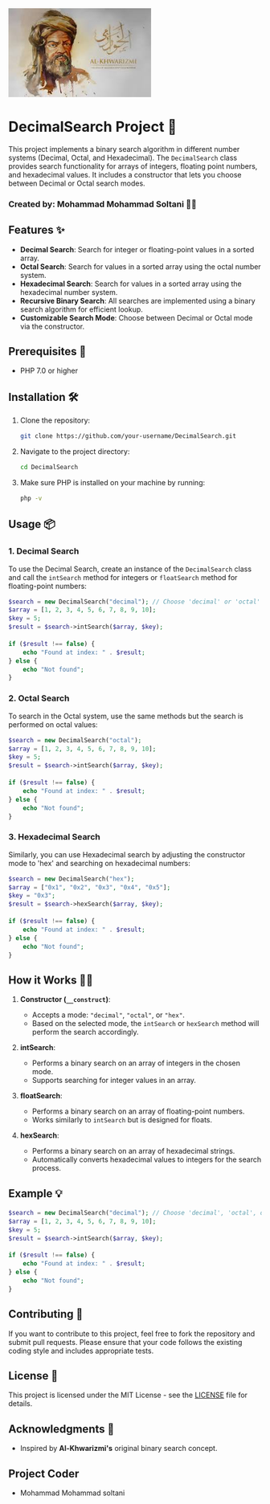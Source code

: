 <img src="image.png">
<br>

# DecimalSearch Project 🚀

This project implements a binary search algorithm in different number systems (Decimal, Octal, and Hexadecimal). The `DecimalSearch` class provides search functionality for arrays of integers, floating point numbers, and hexadecimal values. It includes a constructor that lets you choose between Decimal or Octal search modes.

### Created by: Mohammad Mohammad Soltani 👨‍💻

## Features ✨
- **Decimal Search**: Search for integer or floating-point values in a sorted array.
- **Octal Search**: Search for values in a sorted array using the octal number system.
- **Hexadecimal Search**: Search for values in a sorted array using the hexadecimal number system.
- **Recursive Binary Search**: All searches are implemented using a binary search algorithm for efficient lookup.
- **Customizable Search Mode**: Choose between Decimal or Octal mode via the constructor.

## Prerequisites 🔧
- PHP 7.0 or higher

## Installation 🛠️

1. Clone the repository:
    ```bash
    git clone https://github.com/your-username/DecimalSearch.git
    ```

2. Navigate to the project directory:
    ```bash
    cd DecimalSearch
    ```

3. Make sure PHP is installed on your machine by running:
    ```bash
    php -v
    ```

## Usage 📦

### 1. **Decimal Search**
To use the Decimal Search, create an instance of the `DecimalSearch` class and call the `intSearch` method for integers or `floatSearch` method for floating-point numbers:

```php
$search = new DecimalSearch("decimal"); // Choose 'decimal' or 'octal' mode
$array = [1, 2, 3, 4, 5, 6, 7, 8, 9, 10];
$key = 5;
$result = $search->intSearch($array, $key);

if ($result !== false) {
    echo "Found at index: " . $result;
} else {
    echo "Not found";
}
```

### 2. **Octal Search**
To search in the Octal system, use the same methods but the search is performed on octal values:

```php
$search = new DecimalSearch("octal");
$array = [1, 2, 3, 4, 5, 6, 7, 8, 9, 10];
$key = 5;
$result = $search->intSearch($array, $key);

if ($result !== false) {
    echo "Found at index: " . $result;
} else {
    echo "Not found";
}
```

### 3. **Hexadecimal Search**
Similarly, you can use Hexadecimal search by adjusting the constructor mode to 'hex' and searching on hexadecimal numbers:

```php
$search = new DecimalSearch("hex");
$array = ["0x1", "0x2", "0x3", "0x4", "0x5"];
$key = "0x3";
$result = $search->hexSearch($array, $key);

if ($result !== false) {
    echo "Found at index: " . $result;
} else {
    echo "Not found";
}
```

## How it Works 🧑‍💻

1. **Constructor (`__construct`)**:
   - Accepts a mode: `"decimal"`, `"octal"`, or `"hex"`. 
   - Based on the selected mode, the `intSearch` or `hexSearch` method will perform the search accordingly.

2. **intSearch**:
   - Performs a binary search on an array of integers in the chosen mode.
   - Supports searching for integer values in an array.

3. **floatSearch**:
   - Performs a binary search on an array of floating-point numbers.
   - Works similarly to `intSearch` but is designed for floats.

4. **hexSearch**:
   - Performs a binary search on an array of hexadecimal strings.
   - Automatically converts hexadecimal values to integers for the search process.

## Example 💡

```php
$search = new DecimalSearch("decimal"); // Choose 'decimal', 'octal', or 'hex'
$array = [1, 2, 3, 4, 5, 6, 7, 8, 9, 10];
$key = 5;
$result = $search->intSearch($array, $key);

if ($result !== false) {
    echo "Found at index: " . $result;
} else {
    echo "Not found";
}
```

## Contributing 🤝

If you want to contribute to this project, feel free to fork the repository and submit pull requests. Please ensure that your code follows the existing coding style and includes appropriate tests.

## License 📝

This project is licensed under the MIT License - see the [LICENSE](LICENSE) file for details.

## Acknowledgments 🙏

- Inspired by **Al-Khwarizmi's** original binary search concept.

## Project Coder 
- Mohammad Mohammad soltani 